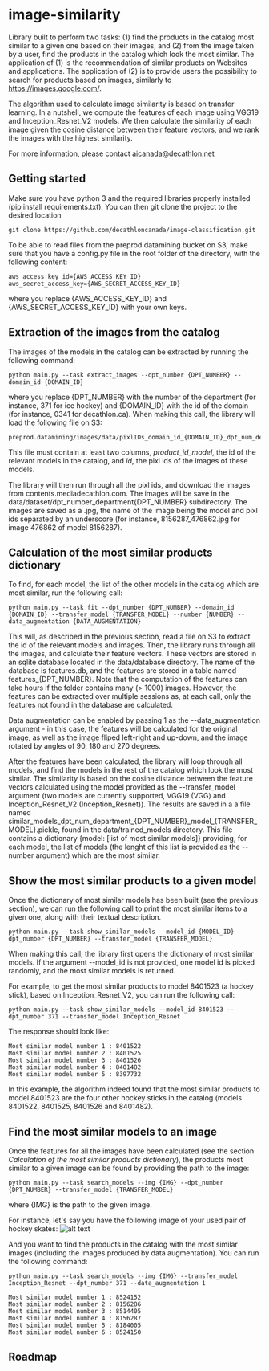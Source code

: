 # image-similarity
Library built to perform two tasks: (1) find the products in the catalog most similar to a given one based on their images, and (2) from the image taken by a user, find the products in the catalog which look the most similar. The application of (1) is the recommendation of similar products on Websites and applications. The application of (2) is to provide users the possibility to search for products based on images, similarly to https://images.google.com/.

The algorithm used to calculate image similarity is based on transfer learning. In a nutshell, we compute the features of each image using VGG19 and Inception_Resnet_V2 models. We then calculate the similarity of each image given the cosine distance between their feature vectors, and we rank the images with the highest similarity.

For more information, please contact aicanada@decathlon.net

## Getting started
Make sure you have python 3 and the required libraries properly installed (pip install requirements.txt). You can then git clone the project to the desired location
```
git clone https://github.com/decathloncanada/image-classification.git
```
To be able to read files from the preprod.datamining bucket on S3, make sure that you have a config.py file in the root folder of the directory, with the following content:
```
aws_access_key_id={AWS_ACCESS_KEY_ID}
aws_secret_access_key={AWS_SECRET_ACCESS_KEY_ID}
```
where you replace {AWS_ACCESS_KEY_ID} and {AWS_SECRET_ACCESS_KEY_ID} with your own keys.

## Extraction of the images from the catalog
The images of the models in the catalog can be extracted by running the following command:
```
python main.py --task extract_images --dpt_number {DPT_NUMBER} --domain_id {DOMAIN_ID}
```
where you replace {DPT_NUMBER} with the number of the department (for instance, 371 for ice hockey) and {DOMAIN_ID} with the id of the domain (for instance, 0341 for decathlon.ca). When making this call, the library will load the following file on S3:
```
preprod.datamining/images/data/pixlIDs_domain_id_{DOMAIN_ID}_dpt_num_department_{DPT_NUMBER}000.gz'
```
This file must contain at least two columns, *product_id_model*, the id of the relevant models in the catalog, and *id*, the pixl ids of the images of these models.

The library will then run through all the pixl ids, and download the images from contents.mediadecathlon.com. The images will be save in the data/dataset/dpt_number_department{DPT_NUMBER} subdirectory. The images are saved as a .jpg, the name of the image being the model and pixl ids separated by an underscore (for instance, 8156287_476862.jpg for image 476862 of model 8156287). 

## Calculation of the most similar products dictionary
To find, for each model, the list of the other models in the catalog which are most similar, run the following call:
```
python main.py --task fit --dpt_number {DPT_NUMBER} --domain_id {DOMAIN_ID} --transfer_model {TRANSFER_MODEL} --number {NUMBER} --data_augmentation {DATA_AUGMENTATION}
```
This will, as described in the previous section, read a file on S3 to extract the id of the relevant models and images. Then, the library runs through all the images, and calculate their feature vectors. These vectors are stored in an sqlite database located in the data/database directory. The name of the database is features.db, and the features are stored in a table named features_{DPT_NUMBER}. Note that the computation of the features can take hours if the folder contains many (> 1000) images. However, the features can be extracted over multiple sessions as, at each call, only the features not found in the database are calculated.

Data augmentation can be enabled by passing 1 as the --data_augmentation argument - in this case, the features will be calculated for the original image, as well as the image fliped left-right and up-down, and the image rotated by angles of 90, 180 and 270 degrees. 

After the features have been calculated, the library will loop through all models, and find the models in the rest of the catalog which look the most similar. The similarity is based on the cosine distance between the feature vectors calculated using the model provided as the --transfer_model argument (two models are currently supported, VGG19 (VGG) and Inception_Resnet_V2 (Inception_Resnet)). The results are saved in a a file named similar_models_dpt_num_department_{DPT_NUMBER}\_model_\{TRANSFER_MODEL}.pickle, found in the data/trained_models directory. This file contains a dictionary {model: [list of most similar models]} providing, for each model, the list of models (the lenght of this list is provided as the --number argument) which are the most similar. 

## Show the most similar products to a given model
Once the dictionary of most similar models has been built (see the previous section), we can run the following call to print the most similar items to a given one, along with their textual description.
```
python main.py --task show_similar_models --model_id {MODEL_ID} --dpt_number {DPT_NUMBER} --transfer_model {TRANSFER_MODEL}
```
When making this call, the library first opens the dictionary of most similar models. If the argument --model_id is not provided, one model id is picked randomly, and the most similar models is returned. 

For example, to get the most similar products to model 8401523 (a hockey stick), based on Inception_Resnet_V2, you can run the following call:
```
python main.py --task show_similar_models --model_id 8401523 --dpt_number 371 --transfer_model Inception_Resnet
```
The response should look like:
```
Most similar model number 1 : 8401522
Most similar model number 2 : 8401525
Most similar model number 3 : 8401526
Most similar model number 4 : 8401482
Most similar model number 5 : 8397732
```
In this example, the algorithm indeed found that the most similar products to model 8401523 are the four other hockey sticks in the catalog (models 8401522, 8401525, 8401526 and 8401482). 

## Find the most similar models to an image
Once the features for all the images have been calculated (see the section *Calculation of the most similar products dictionary*), the products most similar to a given image can be found by providing the path to the image:
```
python main.py --task search_models --img {IMG} --dpt_number {DPT_NUMBER} --transfer_model {TRANSFER_MODEL}
```
where {IMG} is the path to the given image.

For instance, let's say you have the following image of your used pair of hockey skates:
![alt text](https://raw.githubusercontent.com/decathloncanada/image-similarity/blob/master/test/test_image.jpg)

And you want to find the products in the catalog with the most similar images (including the images produced by data augmentation). You can run the following command:
```
python main.py --task search_models --img {IMG} --transfer_model Inception_Resnet --dpt_number 371 --data_augmentation 1
```

```
Most similar model number 1 : 8524152
Most similar model number 2 : 8156286
Most similar model number 3 : 8514405
Most similar model number 4 : 8156287
Most similar model number 5 : 8184005
Most similar model number 6 : 8524150
```


## Roadmap

